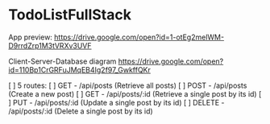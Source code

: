 # TodoListFullStack

<!-- 1.) Pick a noun. I'm going to use posts for this example.
2.) There needs to be 5 routes:
       GET - /api/posts (Retrieve all posts)
       POST - /api/posts (Create a new post)
       GET - /api/posts/:id (Retrieve a single post by its id)
       PUT - /api/posts/:id (Update a single post by its id)
       DELETE - /api/posts/:id (Delete a single post by its id)
3.) You may use Mongo or MySql. With that, you can choose to write raw queries or use an ORM.
4.) You may write the application using express or raw node. Just don't use any generators or template code. Write everything from the ground up.
5.) Create a React, Angular, or Backbone front-end application that utilizes the API endpoints that you created in the server side.
6.) You should be able to:
    List all of the noun you created.
    Create an instance of the noun you created.
    Retrieve a single noun that you created.
7.) Optionally, you can also allow the app to edit and delete an instance of a noun.
8.) Don't worry about style. Just worry about functionality. -->


<!-- ToDoList (MERN)
Mongodb
express
react
node -->

App preview:
https://drive.google.com/open?id=1-otEg2melWM-D9rrdZrp1M3tVRXv3UVF

Client-Server-Database diagram
https://drive.google.com/open?id=110Bp1CrGRFuJMqEB4Ig2f97_GwkffQKr

[  ] 5 routes:
[  ] GET - /api/posts (Retrieve all posts)
[  ] POST - /api/posts (Create a new post)
[  ] GET - /api/posts/:id (Retrieve a single post by its id)
[  ] PUT - /api/posts/:id (Update a single post by its id)
[  ] DELETE - /api/posts/:id (Delete a single post by its id)






